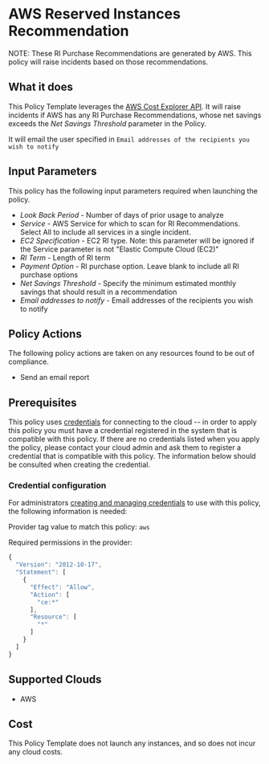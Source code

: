 # AWS Reserved Instances Recommendation

NOTE: These RI Purchase Recommendations are generated by AWS. This policy will raise incidents based on those recommendations.

## What it does

This Policy Template leverages the [AWS Cost Explorer API](https://docs.aws.amazon.com/aws-cost-management/latest/APIReference/API_GetReservationPurchaseRecommendation.html). It will raise incidents if AWS has any RI Purchase Recommendations, whose net savings exceeds the *Net Savings Threshold* parameter in the Policy.

It will email the user specified in `Email addresses of the recipients you wish to notify`

## Input Parameters

This policy has the following input parameters required when launching the policy.

- *Look Back Period* - Number of days of prior usage to analyze
- *Service* - AWS Service for which to scan for RI Recommendations.  Select All to include all services in a single incident.
- *EC2 Specification* - EC2 RI type. Note: this parameter will be ignored if the Service parameter is not \"Elastic Compute Cloud (EC2)\"
- *RI Term* - Length of RI term
- *Payment Option* - RI purchase option.  Leave blank to include all RI purchase options
- *Net Savings Threshold* - Specify the minimum estimated monthly savings that should result in a recommendation
- *Email addresses to notify* - Email addresses of the recipients you wish to notify

## Policy Actions

The following policy actions are taken on any resources found to be out of compliance.

- Send an email report

## Prerequisites

This policy uses [credentials](https://docs.flexera.com/flexera/EN/Automation/ManagingCredentialsExternal.htm) for connecting to the cloud -- in order to apply this policy you must have a credential registered in the system that is compatible with this policy. If there are no credentials listed when you apply the policy, please contact your cloud admin and ask them to register a credential that is compatible with this policy. The information below should be consulted when creating the credential.

### Credential configuration

For administrators [creating and managing credentials](https://docs.flexera.com/flexera/EN/Automation/ManagingCredentialsExternal.htm) to use with this policy, the following information is needed:

Provider tag value to match this policy: `aws`

Required permissions in the provider:

```javascript
{
  "Version": "2012-10-17",
  "Statement": [
    {
      "Effect": "Allow",
      "Action": [
        "ce:*"
      ],
      "Resource": [
        "*"
      ]
    }
  ]
}
```

## Supported Clouds

- AWS

## Cost

This Policy Template does not launch any instances, and so does not incur any cloud costs.
